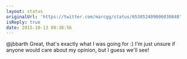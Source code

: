 ```yaml
---
layout: status
originalUrl: 'https://twitter.com/marcgg/status/653852409006030848'
isReply: true
date: 2015-10-13 08:38:56
---
```


@jbbarth Great, that's exactly what I was going for :) I'm just unsure if anyone would care about my opinion, but I guess we'll see!
